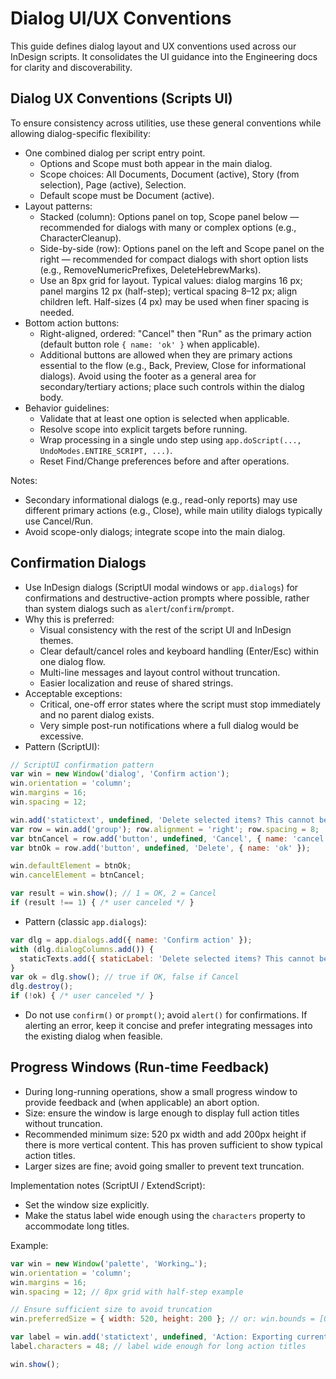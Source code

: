 # Dialog UI/UX Conventions

This guide defines dialog layout and UX conventions used across our InDesign scripts. It consolidates the UI guidance into the Engineering docs for clarity and discoverability.

## Dialog UX Conventions (Scripts UI)

To ensure consistency across utilities, use these general conventions while allowing dialog-specific flexibility:

- One combined dialog per script entry point.
  - Options and Scope must both appear in the main dialog.
  - Scope choices: All Documents, Document (active), Story (from selection), Page (active), Selection.
  - Default scope must be Document (active).
- Layout patterns:
  - Stacked (column): Options panel on top, Scope panel below — recommended for dialogs with many or complex options (e.g., CharacterCleanup).
  - Side-by-side (row): Options panel on the left and Scope panel on the right — recommended for compact dialogs with short option lists (e.g., RemoveNumericPrefixes, DeleteHebrewMarks).
  - Use an 8px grid for layout. Typical values: dialog margins 16 px; panel margins 12 px (half-step); vertical spacing 8–12 px; align children left. Half-sizes (4 px) may be used when finer spacing is needed.
- Bottom action buttons:
  - Right-aligned, ordered: "Cancel" then "Run" as the primary action (default button role `{ name: 'ok' }` when applicable).
  - Additional buttons are allowed when they are primary actions essential to the flow (e.g., Back, Preview, Close for informational dialogs). Avoid using the footer as a general area for secondary/tertiary actions; place such controls within the dialog body.
- Behavior guidelines:
  - Validate that at least one option is selected when applicable.
  - Resolve scope into explicit targets before running.
  - Wrap processing in a single undo step using `app.doScript(..., UndoModes.ENTIRE_SCRIPT, ...)`.
  - Reset Find/Change preferences before and after operations.

Notes:
- Secondary informational dialogs (e.g., read-only reports) may use different primary actions (e.g., Close), while main utility dialogs typically use Cancel/Run.
- Avoid scope-only dialogs; integrate scope into the main dialog.

## Confirmation Dialogs

- Use InDesign dialogs (ScriptUI modal windows or `app.dialogs`) for confirmations and destructive-action prompts where possible, rather than system dialogs such as `alert`/`confirm`/`prompt`.
- Why this is preferred:
  - Visual consistency with the rest of the script UI and InDesign themes.
  - Clear default/cancel roles and keyboard handling (Enter/Esc) within one dialog flow.
  - Multi-line messages and layout control without truncation.
  - Easier localization and reuse of shared strings.
- Acceptable exceptions:
  - Critical, one-off error states where the script must stop immediately and no parent dialog exists.
  - Very simple post-run notifications where a full dialog would be excessive.
- Pattern (ScriptUI):

```jsx
// ScriptUI confirmation pattern
var win = new Window('dialog', 'Confirm action');
win.orientation = 'column';
win.margins = 16;
win.spacing = 12;

win.add('statictext', undefined, 'Delete selected items? This cannot be undone.');
var row = win.add('group'); row.alignment = 'right'; row.spacing = 8;
var btnCancel = row.add('button', undefined, 'Cancel', { name: 'cancel' });
var btnOk = row.add('button', undefined, 'Delete', { name: 'ok' });

win.defaultElement = btnOk;
win.cancelElement = btnCancel;

var result = win.show(); // 1 = OK, 2 = Cancel
if (result !== 1) { /* user canceled */ }
```

- Pattern (classic `app.dialogs`):

```jsx
var dlg = app.dialogs.add({ name: 'Confirm action' });
with (dlg.dialogColumns.add()) {
  staticTexts.add({ staticLabel: 'Delete selected items? This cannot be undone.' });
}
var ok = dlg.show(); // true if OK, false if Cancel
dlg.destroy();
if (!ok) { /* user canceled */ }
```

- Do not use `confirm()` or `prompt()`; avoid `alert()` for confirmations. If alerting an error, keep it concise and prefer integrating messages into the existing dialog when feasible.

## Progress Windows (Run-time Feedback)

- During long-running operations, show a small progress window to provide feedback and (when applicable) an abort option.
- Size: ensure the window is large enough to display full action titles without truncation.
- Recommended minimum size: 520 px width and add 200px height if there is more vertical content. This has proven sufficient to show typical action titles.
- Larger sizes are fine; avoid going smaller to prevent text truncation.

Implementation notes (ScriptUI / ExtendScript):
- Set the window size explicitly.
- Make the status label wide enough using the `characters` property to accommodate long titles.

Example:

```jsx
var win = new Window('palette', 'Working…');
win.orientation = 'column';
win.margins = 16;
win.spacing = 12; // 8px grid with half-step example

// Ensure sufficient size to avoid truncation
win.preferredSize = { width: 520, height: 200 }; // or: win.bounds = [0, 0, 520, 200];

var label = win.add('statictext', undefined, 'Action: Exporting current document…');
label.characters = 48; // label wide enough for long action titles

win.show();
```
